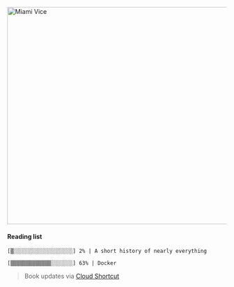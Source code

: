 
[<img src="https://media.giphy.com/media/l0IsIMQkVZ0UK1Q7C/giphy.gif" alt="Miami Vice" width="800" height="500">](https://www.youtube.com/watch?v=-aMCzRj3Syg)

#### Reading list

    [▒░░░░░░░░░░░░░░░░░░░] 2% | A short history of nearly everything
    
    [▒▒▒▒▒▒▒▒▒▒▒▒▒░░░░░░░] 63% | Docker
    
> Book updates via [Cloud Shortcut](https://github.com/saschazengler/progress_bar_shortcut)
